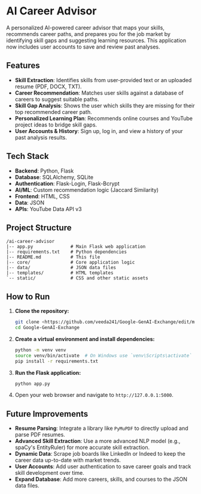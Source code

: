 # AI Career Advisor

A personalized AI-powered career advisor that maps your skills, recommends career paths, and prepares you for the job market by identifying skill gaps and suggesting learning resources. This application now includes user accounts to save and review past analyses.

## Features

- **Skill Extraction**: Identifies skills from user-provided text or an uploaded resume (PDF, DOCX, TXT).
- **Career Recommendation**: Matches user skills against a database of careers to suggest suitable paths.
- **Skill Gap Analysis**: Shows the user which skills they are missing for their top recommended career path.
- **Personalized Learning Plan**: Recommends online courses and YouTube project ideas to bridge skill gaps.
- **User Accounts & History**: Sign up, log in, and view a history of your past analysis results.

## Tech Stack

- **Backend**: Python, Flask
- **Database**: SQLAlchemy, SQLite
- **Authentication**: Flask-Login, Flask-Bcrypt
- **AI/ML**: Custom recommendation logic (Jaccard Similarity)
- **Frontend**: HTML, CSS
- **Data**: JSON
- **APIs**: YouTube Data API v3

## Project Structure

```
/ai-career-advisor
|-- app.py              # Main Flask web application
|-- requirements.txt    # Python dependencies
|-- README.md           # This file
|-- core/               # Core application logic
|-- data/               # JSON data files
|-- templates/          # HTML templates
`-- static/             # CSS and other static assets
```

## How to Run

1.  **Clone the repository:**
    ```bash
    git clone <https://github.com/veeda241/Google-GenAI-Exchange/edit/main>
    cd Google-GenAI-Exchange
    ```

2.  **Create a virtual environment and install dependencies:**
    ```bash
    python -m venv venv
    source venv/bin/activate  # On Windows use `venv\Scripts\activate`
    pip install -r requirements.txt
    ```

3.  **Run the Flask application:**
    ```bash
    python app.py
    ```

4.  Open your web browser and navigate to `http://127.0.0.1:5000`.

## Future Improvements

- **Resume Parsing**: Integrate a library like `PyMuPDF` to directly upload and parse PDF resumes.
- **Advanced Skill Extraction**: Use a more advanced NLP model (e.g., spaCy's EntityRuler) for more accurate skill extraction.
- **Dynamic Data**: Scrape job boards like LinkedIn or Indeed to keep the career data up-to-date with market trends.
- **User Accounts**: Add user authentication to save career goals and track skill development over time.
- **Expand Database**: Add more careers, skills, and courses to the JSON data files.
